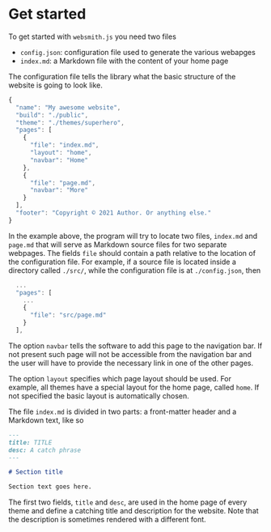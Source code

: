 # Get started

To get started with `websmith.js` you need two files

 * `config.json`: configuration file used to generate the various webapges
 * `index.md`: a Markdown file with the content of your home page

The configuration file tells the library what the basic structure of the website
is going to look like.

```javascript
{
  "name": "My awesome website",
  "build": "./public",
  "theme": "./themes/superhero",
  "pages": [
    {
      "file": "index.md",
      "layout": "home",
      "navbar": "Home"
    },
    {
      "file": "page.md",
      "navbar": "More"
    }
  ],
  "footer": "Copyright © 2021 Author. Or anything else."
}
```

In the example above, the program will try to locate two files, `index.md` and
`page.md` that will serve as Markdown source files for two separate webpages.
The fields `file` should contain a path relative to the location of the configuration
file. For example, if a source file is located inside a directory called `./src/`,
while the configuration file is at `./config.json`, then

```javascript
  ...
  "pages": [
    ...
    {
      "file": "src/page.md"
    }
  ],
```

The option `navbar` tells the software to add this page to the navigation bar. If
not present such page will not be accessible from the navigation bar and the user
will have to provide the necessary link in one of the other pages.

The option `layout` specifies which page layout should be used. For example,
all themes have a special layout for the home page, called `home`. If not specified
the basic layout is automatically chosen.

The file `index.md` is divided in two parts: a front-matter header and a Markdown
text, like so

```Markdown
---
title: TITLE
desc: A catch phrase
---

# Section title

Section text goes here.
```

The first two fields, `title` and `desc`, are used in the home page of every theme
and define a catching title and description for the website. Note that the description
is sometimes rendered with a different font.
